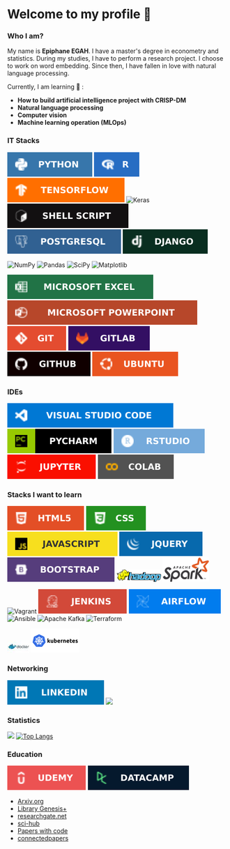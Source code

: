 # Welcome to my profile 👋
### Who I am?
My name is **Epiphane EGAH**. I have a master's degree in econometry and statistics. During my studies, I have to perform a research project. I choose to work on word embedding. Since then, I have fallen in love with natural language processing.

Currently, I am learning 🚀️ :

- **How to build artificial intelligence project with CRISP-DM**
- **Natural language processing**
- **Computer vision**
- **Machine learning operation (MLOps)**

### IT Stacks
 [![Alt text](imgs/Python-3776AB.svg)](https://www.stechies.com/install-python-3-ubuntu/)  ![Alt text](imgs/r.svg) ![Alt text](imgs/TensorFlow-FF6F00.svg) ![Keras](https://img.shields.io/badge/Keras-%23D00000.svg?style=for-the-badge&logo=Keras&logoColor=white)  ![Alt text](imgs/bash.svg) ![Alt text](imgs/PostgreSQL-316192.svg) ![Alt text](imgs/django.svg)
 
![NumPy](https://img.shields.io/badge/numpy-%23013243.svg?style=for-the-badge&logo=numpy&logoColor=white) ![Pandas](https://img.shields.io/badge/pandas-%23150458.svg?style=for-the-badge&logo=pandas&logoColor=white) 	 ![SciPy](https://img.shields.io/badge/SciPy-%230C55A5.svg?style=for-the-badge&logo=scipy&logoColor=%white) ![Matplotlib](https://img.shields.io/badge/Matplotlib-%23ffffff.svg?style=for-the-badge&logo=Matplotlib&logoColor=black)
 
![Alt text](imgs/Microsoft_Excel-217346.svg) ![Alt text](imgs/Microsoft_PowerPoint-B7472A.svg)  ![Alt text](imgs/GIT-E44C30.svg) ![Alt text](imgs/GitLab.svg) ![Alt text](imgs/GitHub.svg)  ![Alt text](imgs/Ubuntu-E95420.svg) 

 ### IDEs
 ![Alt text](imgs/Visual_Studio_Code-0078D4.svg) ![Alt text](imgs/pycharm.svg) ![Alt text](imgs/RStudio-75AADB.svg) ![Alt text](imgs/jupyter.svg)  ![Alt text](imgs/colab.svg)
 
 ### Stacks I want to learn
 ![Alt text](imgs/html5.svg) ![Alt text](imgs/css.svg) ![Alt text](imgs/javascript.svg) ![Alt text](imgs/jquery.svg) ![Alt text](imgs/bootstrap.svg) ![Alt text](imgs/hadoop.png) ![Alt text](imgs/spark.svg)
 

![Vagrant](https://img.shields.io/badge/vagrant-%231563FF.svg?style=for-the-badge&logo=vagrant&logoColor=white) ![Alt text](imgs/Jenkins-D24939.svg) ![Alt text](imgs/Airflow-017CEE.svg) ![Ansible](https://img.shields.io/badge/ansible-%231A1918.svg?style=for-the-badge&logo=ansible&logoColor=white) ![Apache Kafka](https://img.shields.io/badge/Apache%20Kafka-000?style=for-the-badge&logo=apachekafka)  ![Terraform](https://img.shields.io/badge/terraform-%235835CC.svg?style=for-the-badge&logo=terraform&logoColor=white) 

![Alt text](imgs/Docker.jpg) ![Alt text](imgs/kubernetes.svg)
 <!--- ![Alt text](img/docker.png) ![Alt text](img/kubernetes.png) ![Alt text](img/Vagrant.png) ![Alt text](img/ainsible.jpg) ![Alt text](imgs/Jenkins-D24939.svg) ![Alt text](img/terraform.png) ![Alt text](img/hadoop.png) ![Alt text](img/Spark.svg.png) ![Alt text](img/kafka.png) ![Alt text](img/airflow.png) ![Alt text](imgs/java.svg)  -->

 ### Networking
 [![all text](imgs/LinkedIn.svg)](https://www.linkedin.com/in/egahepiphane/) </a>
    <a href="mailto:egahepiphane@gmail.com">
      <img src="https://img.shields.io/badge/SEND%20MAIL-6D4C6F?&style=for-the-badge&logo=MAIL.RU&logoColor=black">
    </a>



 ### Statistics
 ![](https://github-readme-stats.vercel.app/api?username=egah&show_icons=true&theme=radical) [![Top Langs](https://github-readme-stats.vercel.app/api/top-langs/?username=egah&layout=compact)](https://github.com/egah/github-readme-stats)

### Education
[![Alt text](imgs/Udemy.svg)](https://www.udemy.com/) [![Alt text](imgs/datacamp.svg)](https://app.datacamp.com/learn) 

- <a href="https://arxiv.org/">Arxiv.org</a>  
- <a href="https://libgen.li/">Library Genesis+</a> 
- <a href="https://www.researchgate.net/signup.SignUp.html">researchgate.net</a>
- <a href="https://sci-hub.hkvisa.net/">sci-hub</a>
- <a href="https://paperswithcode.com/">Papers with code</a>
- <a href="https://www.connectedpapers.com/">connectedpapers</a>

 


 <!--### STACKS I WANT TO LEARN--
 [![all text](img/twitter.png)](https://twitter.com/egahepiphane)
 [![all text](img/kaggle.png)](https://www.kaggle.com/epiphane)
